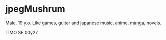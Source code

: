 # jpegMushrum

Male, 19 y.o. Like games, guitar and japanese music, anime, manga, novels.

ITMO SE 00y27
